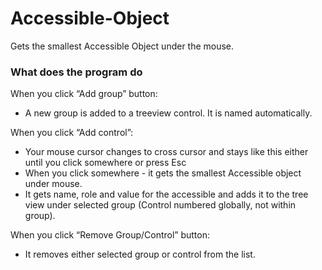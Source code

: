 # Accessible-Object
Gets the smallest Accessible Object under the mouse.

### What does the program do

When you click “Add group” button: 
	
  - A new group is added to a treeview control. It is named automatically.

When you click “Add control”:

  - Your mouse cursor changes to cross cursor and stays like this either until you click somewhere or press Esc
  - When you click somewhere - it gets the smallest Accessible object under mouse. 
  - It gets name, role and value for the accessible and adds it to the tree view under selected group (Control numbered globally, not within group).
  
When you click “Remove Group/Control” button:

  - It removes either selected group or control from the list.
